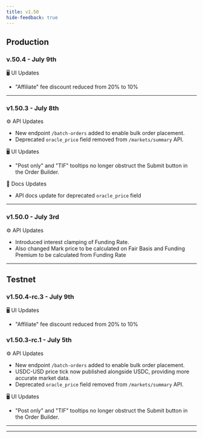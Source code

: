 ```yaml
---
title: v1.50
hide-feedback: true
---
```


## Production

### v.50.4 - July 9th

🖥️   UI Updates

* "Affiliate" fee discount reduced from 20% to 10%

***

### v1.50.3 - July 8th

⚙️ API Updates

* New endpoint `/batch-orders` added to enable bulk order placement.
* Deprecated `oracle_price` field removed from `/markets/summary` API.

🖥️   UI Updates

* "Post only" and "TIF" tooltips no longer obstruct the Submit button in the Order Builder.

:notebook_with_decorative_cover: Docs Updates

* API docs update for deprecated `oracle_price` field

***

### v1.50.0 - July 3rd

⚙️ API Updates

* Introduced interest clamping of Funding Rate.
* Also changed Mark price to be calculated on Fair Basis and Funding Premium to be calculated from Funding Rate

***

## Testnet

### v1.50.4-rc.3 - July 9th

🖥️   UI Updates

* "Affiliate" fee discount reduced from 20% to 10%



### v1.50.3-rc.1 - July 5th

⚙️ API Updates

* New endpoint `/batch-orders` added to enable bulk order placement.
* USDC-USD price tick now published alongside USDC, providing more accurate market data.
* Deprecated `oracle_price` field removed from `/markets/summary` API.

🖥️   UI Updates

* "Post only" and "TIF" tooltips no longer obstruct the Submit button in the Order Builder.

***



***


